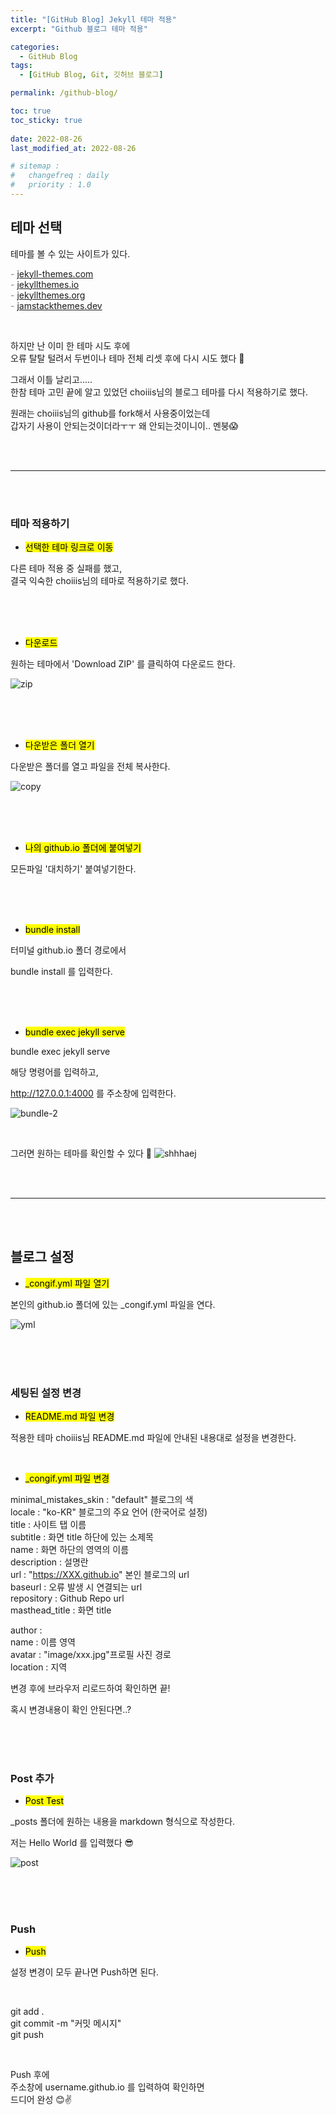 ```yaml
---
title: "[GitHub Blog] Jekyll 테마 적용"
excerpt: "Github 블로그 테마 적용"

categories:
  - GitHub Blog
tags:
  - [GitHub Blog, Git, 깃허브 블로그]

permalink: /github-blog/

toc: true
toc_sticky: true
 
date: 2022-08-26
last_modified_at: 2022-08-26

# sitemap :
#   changefreq : daily
#   priority : 1.0
---
```


## 테마 선택

테마를 볼 수 있는 사이트가 있다.<br>

<span style="color:gray">- [jekyll-themes.com](https://jekyll-themes.com/)</span><br>
<span style="color:gray">- [jekyllthemes.io](https://jekyllthemes.io/)</span><br>
<span style="color:gray">- [jekyllthemes.org](http://jekyllthemes.org/)</span><br>
<span style="color:gray">- [jamstackthemes.dev](https://jamstackthemes.dev/ssg/jekyll/)</span><br>

<br>

하지만 난 이미 한 테마 시도 후에<br>
오류 탈탈 털려서 두번이나 테마 전체 리셋 후에 다시 시도 했다 🥴

그래서 이틀 날리고.....<br>
한참 테마 고민 끝에 알고 있었던 choiiis님의 블로그 테마를 다시 적용하기로 했다.

원래는 choiiis님의 github를 fork해서 사용중이었는데<br>
갑자기 사용이 안되는것이더라ㅜㅜ 왜 안되는것이니이.. 멘붕😱


<br>
<br>

---

<br>
<br>


### 테마 적용하기

- <mark>선택한 테마 링크로 이동</mark>

다른 테마 적용 중 실패를 했고,<br>
결국 익숙한 choiiis님의 테마로 적용하기로 했다.


<br>
<br>
<br>


- <mark>다운로드</mark>

원하는 테마에서 'Download ZIP' 를 클릭하여 다운로드 한다.

![zip](../assets/images/posts_img/github-blog/zip.jpg)


<br>
<br>
<br>


- <mark>다운받은 폴더 열기</mark>

다운받은 폴더를 열고 파일을 전체 복사한다.

![copy](../assets/images/posts_img/github-blog/copy.JPG)


<br>
<br>
<br>


- <mark>나의 github.io 폴더에 붙여넣기</mark>

모든파일 '대치하기' 붙여넣기한다.


<br>
<br>
<br>


- <mark>bundle install</mark>

터미널 github.io 폴더 경로에서<br>

bundle install 를 입력한다.


<br>
<br>
<br>


- <mark>bundle exec jekyll serve</mark>

bundle exec jekyll serve<br>

해당 명령어를 입력하고, 

http://127.0.0.1:4000 를 주소창에 입력한다.

![bundle-2](../assets/images/posts_img/github-blog/bundle-2.jpg)

<br>

그러면 원하는 테마를 확인할 수 있다 🙂
![shhhaej](../assets/images/posts_img/github-blog/shhhaej.JPG)


<br>
<br>

---

<br>
<br>


## 블로그 설정

- <mark>_congif.yml 파일 열기</mark>

본인의 github.io 폴더에 있는 _congif.yml 파일을 연다.

![yml](../assets/images/posts_img/github-blog/yml.jpg)


<br>
<br>
<br>


### 세팅된 설정 변경

- <mark>README.md 파일 변경</mark>

적용한 테마 choiiis님 README.md 파일에 안내된 내용대로 설정을 변경한다.

<br>

- <mark>_congif.yml 파일 변경</mark>

minimal_mistakes_skin : "default" 블로그의 색 <br>
locale : "ko-KR" 블로그의 주요 언어 (한국어로 설정) <br>
title : 사이트 탭 이름 <br>
subtitle : 화면  title 하단에 있는 소제목 <br>
name : 화면 하단의 영역의 이름 <br>
description : 설명란 <br>
url : "https://XXX.github.io" 본인 블로그의 url <br>
baseurl : 오류 발생 시 연결되는 url <br>
repository : Github Repo url <br>
masthead_title : 화면 title <br>

author : <br>
  name : 이름 영역 <br>
  avatar : "image/xxx.jpg"프로필 사진 경로 <br>
  location : 지역 <br>


변경 후에 브라우저 리로드하여 확인하면 끝!

혹시 변경내용이 확인 안된다면..?<br>


<br>
<br>
<br>


### Post 추가

- <mark>Post Test</mark>

_posts 폴더에 원하는 내용을 markdown 형식으로 작성한다.

저는 Hello World 를 입력했다 😎

![post](../assets/images/posts_img/github-blog/post.jpg)


<br>
<br>
<br>


### Push 

- <mark>Push</mark>

설정 변경이 모두 끝나면 Push하면 된다.<br>

<br>

git add . <br>
git commit -m "커밋 메시지" <br>
git push

<br>

Push 후에<br>
주소창에 username.github.io 를 입력하여 확인하면<br> 
드디어 완성 😊✌️


<br>
<br>